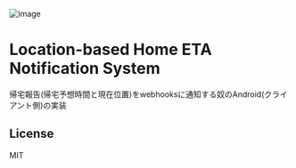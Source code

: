 ![image](https://github.com/hihumikan/hletans_xmlkt/assets/26848713/d74646b7-51ed-4a6f-8338-706f3f2c7c0d)

# Location-based Home ETA Notification System

帰宅報告(帰宅予想時間と現在位置)をwebhooksに通知する奴のAndroid(クライアント側)の実装

## License

MIT
